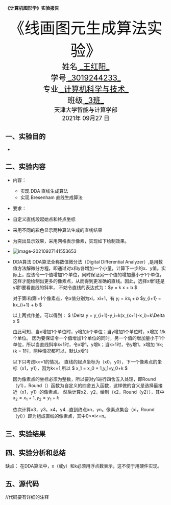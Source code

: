

**《计算机图形学》实验报告**





<center> <font color=black size=8>《线画图元生成算法实验》</font>  </center>















<center><font color=black size=5>姓名<u> _王红阳_</u></font></center>
<center><font color=black size=5>学号<u> _3019244233_</u></font></center>
<center><font color=black size=5>专业<u> _计算机科学与技术_</u></font></center>
<center><font color=black size=5>班级<u> _3班_</u></font></center>







<center><font color=black size=4>天津大学智能与计算学部</font></center>

<center><font color=black size=4>2021年 09月27 日 </font></center>

<div STYLE="page-break-after: always;"></div>

## 一、实验目的

- 

## 二、实验内容

- 内容：  
  - 实现 DDA 直线生成算法 
  - 实现 Bresenham 直线生成算法
-  要求： 
  - 自定义直线段起始点和终点坐标
  - 采用不同的彩色显示两种算法生成的直线结果
  - 为突出显示效果，采用网格表示像素，实现如下绘制效果。
  - ![image-20210927141553653](https://cdn.jsdelivr.net/gh/ChangQingAAS/for_picgo/img/20210927141553.png)
  
  - DDA算法
    DDA算法全称数值微分法（Digital Differential Analyzer）,是用数值方法解微分方程，即通过对x和y各增加一个小量，计算下一步的x、y值。实际上，应该令一个值增加1个单位，同时保证另一个值的增加量小于1个单位，这样才能绘制出更多的像素点，从而得到更准确的直线。因此，选择x增1还是y增1要看直线的斜率，
    不妨令直线的表达式为：$y = k x + b  $
  
    对于第i和第i+1个像素点，令x值分别为xi，xi+1，有
    $y_i = kx_i + b$ 
    $y_{i+1} = kx_{i+1} + b $ 
  
    以上两式作差，可以得到：
    $ \Delta y = y_{i+1}-y_i=k(x_{x+1}-x_i)=k\Delta x $
  
    由此可知，当x增加1个单位时，y增加k个单位；当y增加1个单位时，x增加 1/k 个单位。
    因为要保证令一个值增加1个单位的同时，另一个值的增加量小于1个单位，所以当直线斜率k<1时，令x增1，y增k；当k>1时，令y增1，x增加 1/k;(k = 1时，两种情况都可以，默认x增1）
  
    以下只考虑k<=1的情况。
    直线的起点坐标为（x0，y0），下一个像素点的坐标（x1，y1），因为k<=1,所以
    $ x_1 = x_0 + 1,y_1=y_0+k $
  
    因为像素点的坐标必须为整数，所以要对y1进行四舍五入处理，即Round（y1），Round（）函数为自定义的四舍五入函数，这样做的含义是选择最接近（x1，y1）的像素点。
    然后计算x2，y2，绘制（x2，Round（y2）），其中
    $x_2=x_1+1,y_2=y_1+k$ 
  
    依次计算x3，y3，x4，y4…直到终点xn，yn。像素点集合（xi，Round（yi））即为组成直线的像素点，其中0<=i<=n。
  

## 三、实验结果

## 四、实验分析和总结

缺点：
在DDA算法中，x（或y）和k必须用浮点数表示，这不便于用硬件实现。

## 五、源代码
//代码要有详细的注释